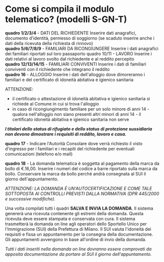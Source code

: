 # Come si compila il modulo telematico? (modelli S-GN-T)

**quadro 1/2/3/4** - DATI DEL RICHIEDENTE Inserire dati anagrafici, documento
d'identità, permesso di soggiorno (se scaduto inserire anche i dati
della ricevuta della richiesta di rinnovo)<br>
**quadro 5/6/7/8/9** - FAMILIARI
DA RICONGIUNGERE Inserire i dati anagrafici dei familiari riportati sul
loro passaporto quadro 10/11 - LAVORO Inserire i dati relativi al lavoro
svolto dal richiedente e al reddito percepito<br>
**quadro 12/13/14/15** -
FAMILIARI CONVIVENTI Inserire i dati di familiari conviventi con il
richiedente che integrano il reddito<br>
**quadro 16** - ALLOGGIO Inserire i
dati dell'alloggio dove dimoreranno i familiari e del certificato di idoneità abitativa e igienico sanitaria

ATTENZIONE:

- il certificato o attestazione di idoneità abitativa e
igienico sanitaria si richiede al Comune in cui si trova l'alloggio<br>
- in caso di ricongiungimento
familiare per un solo minore di anni 14 - qualora nell'alloggio non
siano presenti altri minori di anni 14 - il certificato idoneità
abitativa e igienico sanitaria non serve

***I titolari dello status di rifugiato e dello status di protezione
sussidiaria non devono dimostrare i requisiti di reddito, lavoro e
casa.***

**quadro 17** - Indicare l'Autorità Consolare dove verrà richiesto il visto
d'ingresso per i familiari e i recapiti del richiedente per eventuali
comunicazioni (telefono e/o mail)

**quadro 18** - La domanda telematica è soggetta al pagamento della marca da
bollo di €.16,00. Inserire i numeri del codice a barre riportato sulla
marca da bollo. Conservare la marca da bollo perché andrà consegnata al
SUI il giorno dell'appuntamento.

*ATTENZIONE: LA DOMANDA È UN'AUTOCERTIFICAZIONE E COME TALE SOTTOPOSTA
AI CONTROLLI PREVISTI DALLA NORMATIVA (DPR 445/2000 e successive
modifiche).*

Una volta compilati tutti i quadri **SALVA E INVIA LA DOMANDA**. Il sistema
genererà una ricevuta contenente gli estremi della domanda. Questa
ricevuta deve essere stampata e conservata con cura. Il sistema
trasmetterà la domanda on line agli operatori dello Sportello Unico per
l'Immigrazione (SUI) della Prefettura di Milano. Il SUI valuta
l'idoneità dei requisiti e fissa un appuntamento per la consegna della
documentazione. Gli appuntamenti avvengono in base all'ordine di invio
della domanda.

*Tutti i dati inseriti nella domanda on line dovranno essere comprovati
da apposita documentazione da portare al SUI il giorno
dell'appuntamento.*